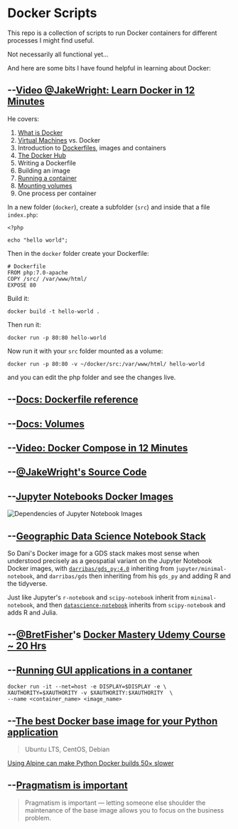 # Docker Scripts

This repo is a collection of scripts to run Docker containers for different processes I might find useful.

Not necessarily all functional yet...

And here are some bits I have found helpful in learning about Docker:

## --[Video @JakeWright: Learn Docker in 12 Minutes](https://www.youtube.com/watch?v=YFl2mCHdv24)

He covers:
1. [What is Docker](https://en.wikipedia.org/wiki/Docker_(software))
2. [Virtual Machines](https://en.wikipedia.org/wiki/Virtual_machine) vs. Docker
3. Introduction to [Dockerfiles](https://docs.docker.com/engine/reference/builder/), images and containers
4. [The Docker Hub](https://hub.docker.com/)
5. Writing a Dockerfile
6. Building an image
7. [Running a container](https://docs.docker.com/engine/reference/run/)
8. [Mounting volumes](https://docs.docker.com/storage/volumes/)
9. One process per container

In a new folder (`docker`), create a subfolder (`src`) and inside that a file `index.php`:
```
<?php

echo "hello world";
```

Then in the `docker` folder create your Dockerfile:
```
# Dockerfile
FROM php:7.0-apache
COPY /src/ /var/www/html/
EXPOSE 80
```
Build it: 

`docker build -t hello-world .`

Then run it:

`docker run -p 80:80 hello-world`

Now run it with your `src` folder mounted as a volume:

`docker run -p 80:80 -v ~/docker/src:/var/www/html/ hello-world`

and you can edit the php folder and see the changes live.

## --[Docs: Dockerfile reference](https://docs.docker.com/engine/reference/builder/)

## --[Docs: Volumes](https://docs.docker.com/storage/volumes/)

## --[Video: Docker Compose in 12 Minutes](https://www.youtube.com/watch?v=Qw9zlE3t8Ko)

## --[@JakeWright's Source Code](hhttps://github.com/jakewright/tutorials/tree/master/docker)


## --[Jupyter Notebooks Docker Images](https://jupyter-docker-stacks.readthedocs.io/en/latest/using/selecting.html#image-relationships)

![Dependencies of Jupyter Notebook Images](https://jupyter-docker-stacks.readthedocs.io/en/latest/_images/inherit.svg)

## --[Geographic Data Science Notebook Stack](https://github.com/darribas/gds_env)

So Dani's Docker image for a GDS stack makes most sense when understood precisely as a geospatial variant on the Jupyter Notebook Docker images, with [`darribas/gds_py:4.0`](https://github.com/darribas/gds_env/blob/master/gds_py/Dockerfile) inheriting from `jupyter/minimal-notebook`, and `darribas/gds` then inheriting from his `gds_py` and adding R and the tidyverse.

Just like Jupyter's `r-notebook` and `scipy-notebook` inherit from `minimal-notebook`, and then [`datascience-notebook`](https://github.com/jupyter/docker-stacks/blob/master/datascience-notebook/Dockerfile) inherits from `scipy-notebook` and adds R and Julia.

## --[@BretFisher](https://twitter.com/BretFisher)'s [Docker Mastery Udemy Course ~ 20 Hrs](https://www.udemy.com/course/docker-mastery/)

## --[Running GUI applications in a contaner](https://vnhomesoft.com/blog/2018/09/13/docker-setup-an-rails-development-environment/)

```
docker run -it --net=host -e DISPLAY=$DISPLAY -e \
XAUTHORITY=$XAUTHORITY -v $XAUTHORITY:$XAUTHORITY  \
--name <container_name> <image_name>
```

## --[The best Docker base image for your Python application](https://pythonspeed.com/articles/base-image-python-docker-images/)

> Ubuntu LTS, CentOS, Debian

[Using Alpine can make Python Docker builds 50× slower](https://pythonspeed.com/articles/alpine-docker-python/)

## --[Pragmatism is important](https://blog.realkinetic.com/building-minimal-docker-containers-for-python-applications-37d0272c52f3)

> Pragmatism is important — letting someone else shoulder the maintenance of the base image allows you to focus on the business problem.

